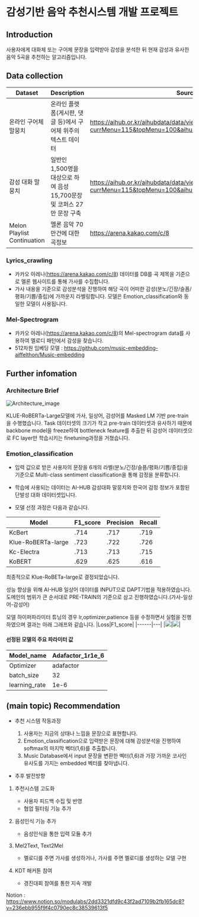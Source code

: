 # 감성기반 음악 추천시스템 개발 프로젝트


## Introduction
사용자에게 대화체 또는 구어체 문장을 입력받아 감성을 분석한 뒤 현재 감성과 유사한 음악 5곡을 추천하는 알고리즘입니다.  
  


## Data collection
|Dataset|Description|Source|
|-|-|-|
|온라인 구어체 말뭉치|온라인 플랫폼(게시판, 댓글 등)에서 구어체 위주의 텍스트 데이터|https://aihub.or.kr/aihubdata/data/view.do?currMenu=115&topMenu=100&aihubDataSe=realm&dataSetSn=625|
|감성 대화 말뭉치|일반인 1,500명을 대상으로 하여 음성 15,700문장 및 코퍼스 27만 문장 구축|https://aihub.or.kr/aihubdata/data/view.do?currMenu=115&topMenu=100&aihubDataSe=realm&dataSetSn=86|
|Melon Playlist Continuation|멜론 음악 70만건에 대한 곡정보|https://arena.kakao.com/c/8|  
  
  

### Lyrics_crawling
- 카카오 아레나(https://arena.kakao.com/c/8) 데이터를 DB를 곡 제목을 기준으로 멜론 웹사이트를 통해 가사를 수집합니다.
- 가사 내용을 기준으로 감성분석을 진행하여 해당 곡이 어떠한 감성(분노/긴장/슬픔/평화/기쁨/중립)에 가까운지 라벨링합니다. 모델은 Emotion_classification와 동일한 모델이 사용됩니다.  
  
  

### Mel-Spectrogram
- 카카오 아레나(https://arena.kakao.com/c/8)의 Mel-spectrogram data를 사용하여 멜로디 패턴에서 감성을 찾습니다.
- 512차원 임베딩 모델 : https://github.com/music-embedding-aiffelthon/Music-embedding  
  
  
  
## Further infomation


### Architecture Brief
![Architecture_image](https://user-images.githubusercontent.com/63575140/195488187-98b4460b-b642-49e2-b9cc-3f2b778bfed7.jpg)


KLUE-RoBERTa-Large모델에 가사, 일상어, 감성어를 Masked LM 기반 pre-train을 수행했습니다. Task 데이터셋의 크기가 작고 pre-train 데이터셋과 유사하기 때문에 backbone model을 freeze하여 bottleneck feature를 추출한 뒤 감성어 데이터셋으로 FC layer만 학습시키는 finetuning과정을 거쳤습니다.  
  
  

### Emotion_classification
- 입력 값으로 받은 사용자의 문장을 6개의 라벨(분노/긴장/슬픔/평화/기쁨/중립)을 기준으로 Multi-class sentiment classification을 통해 감정을 분류합니다.  

- 학습에 사용되는 데이터는 AI-HUB 감성대화 말뭉치와 한국어 감정 정보가 포함된 단발성 대화 데이터셋입니다.  

- 모델 선정 과정은 다음과 같습니다.

|Model|F1_score|Precision|Recall|
|------|---|---|---|
|KcBert|.714|.717|.719|
|Klue-RoBERTa-large|.723|.722|.726|
|Kc-Electra|.713|.713|.715|
|KoBERT|.629|.625|.616|

최종적으로 Klue-RoBETa-large로 결정되었습니다.

성능 향상을 위해 AI-HUB 일상어 데이터를 INPUT으로 DAPT기법을 적용하였습니다. 도메인의 범위가 큰 순서대로 PRE-TRAIN의 기준으로 삼고 진행하였습니다.(가사-일상어-감성어)

모델 하이퍼파라미터 튜닝의 경우 lr,optimizer,patience 등을 수정하면서 실험을 진행하였으며 결과는 아래 그래프와 같습니다.
|Loss|F1_score|
|------|---|
|![](/readme_image/wandb_graph1.png)|![](/readme_image/wandb_graph2.png)|


#### 선정된 모델의 주요 파라미터 값
|Model_name|Adafactor_1r1e_6|
|------|---|
Optimizer | adafactor|
batch_size | 32|
learning_rate | 1e-6|  
  
  
  
 

## (main topic) Recommendation
- 추천 시스템 작동과정  
    1. 사용자는 지금의 상태나 느낌을 문장으로 표현합니다.
    2. Emotion_classification으로 입력받은 문장에 대해 감성분석을 진행하여 softmax의 마지막 벡터(1,6)를 추출합니다.
    3. Music Database에서 input 문장을 변환한 벡터(1,6)과 가장 가까운 코사인 유사도를 가지는 embedded 벡터를 찾아냅니다.
    
- 추후 발전방향
1. 추천시스템 고도화
    - 사용자 피드백 수집 및 반영
    - 협업 필터링 기능 추가

2. 음성인식 기능 추가
    - 음성인식을 통한 입력 모듈 추가

3. Mel2Text, Text2Mel
    - 멜로디를 주면 가사를 생성하거나, 가사를 주면 멜로디를 생성하는 모델 구현

4. KDT 해커톤 참여
    - 경진대회 참여를 통한 지속 개발

Notion : https://www.notion.so/modulabs/2dd3321dfd9c43f2ad7109b2fb165dc8?v=236ebb955f9f4c0790ec8c38539613f5
